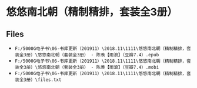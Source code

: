 # 悠悠南北朝（精制精排，套装全3册）

## Files

- `F:/5000G电子书\06-书库更新（201911）\2018.11\1111\悠悠南北朝（精制精排，套装全3册）\悠悠南北朝（套装全3册） - 陈羡【雨浪】（豆瓣7.4）.epub`
- `F:/5000G电子书\06-书库更新（201911）\2018.11\1111\悠悠南北朝（精制精排，套装全3册）\悠悠南北朝（套装全3册） - 陈羡【雨浪】（豆瓣7.4）.mobi`
- `F:/5000G电子书\06-书库更新（201911）\2018.11\1111\悠悠南北朝（精制精排，套装全3册）\files.txt`
